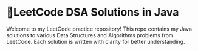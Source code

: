 # 📘LeetCode DSA Solutions in Java
Welcome to my LeetCode practice repository!
This repo contains my Java solutions to various Data Structures and Algorithms problems from LeetCode. Each solution is written with clarity for better understanding. 
